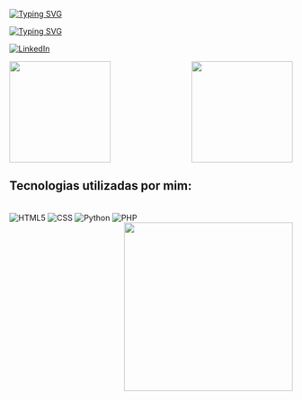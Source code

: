 <a href="https://git.io/typing-svg"><img align="center" src="https://readme-typing-svg.demolab.com?font=Arial+Code&size=30&pause=1000&color=FFFFFF&center=true&vCenter=true&width=1000&lines=Olá, eu sou o Giovani!!!" alt="Typing SVG" /></a>
<p>
<a href="https://git.io/typing-svg"><img src="https://readme-typing-svg.demolab.com?font=Arial+Code&size=30&color=FFFFFF&center=true&vCenter=true&width=1000&lines=Bem+vindo ao meu Github" alt="Typing SVG" /></a>
</p> 

[![LinkedIn](https://img.shields.io/badge/LinkedIn-0077B5?style=for-the-badge&logo=linkedin&logoColor=white)](www.linkedin.com/in/giovani-ortega-59384a249)
<div>
  
  <img  height="180em" src="https://github-readme-stats.vercel.app/api?username=GiovaniOrtegaFatec&show_icons=true&theme=great-gatsby&include_all_commits=true&count_private=false"/>
  <img align="right" height="180em" src="https://github-readme-stats.vercel.app/api/top-langs/?username=GiovaniOrtegaFatec&layout=compact&langs_count=16&theme=great-gatsby"/>
</div>







## Tecnologias utilizadas por mim:



<div style="display: inline_block"><br/>
  <img align="center" alt="HTML5" src="https://img.shields.io/badge/HTML5-E34F26?style=for-the-badge&logo=html5&logoColor=white "/>
  <img align="center" alt="CSS" src="https://img.shields.io/badge/CSS3-1572B6?style=for-the-badge&logo=css3&logoColor=white "/>
  <img align="center" alt="Python" src="https://img.shields.io/badge/Python-14354C?style=for-the-badge&logo=python&logoColor=white"/>
  <img align="center" alt="PHP" src="https://img.shields.io/badge/PHP-777BB4?style=for-the-badge&logo=php&logoColor=white"/>
  <img align='right' src="https://media.giphy.com/media/836HiJc7pgzy8iNXCn/giphy.gif" width="300" />
</div><br/>


